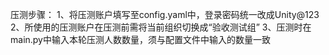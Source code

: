 压测步骤：
1、将压测账户填写至config.yaml中，登录密码统一改成Unity@123
2、所使用的压测账户在压测前需将当前组织切换成“验收测试组”
3、压测时在main.py中输入本轮压测人数数量，须与配置文件中输入的数量一致






